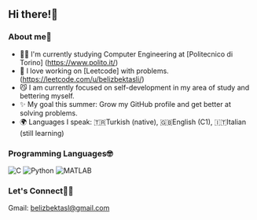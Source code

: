 ## Hi there!👋

### About me🩷
- 👩‍🎓 I'm currently studying Computer Engineering at [Politecnico di Torino] (https://www.polito.it/)
- 🤖 I love working on [Leetcode] with problems. (https://leetcode.com/u/belizbektasli/)
- 😼 I am currently focused on self-development in my area of study and bettering myself.
- ✨ My goal this summer: Grow my GitHub profile and get better at solving problems.
- 🌍 Languages I speak: 🇹🇷Turkish (native), 🇬🇧English (C1), 🇮🇹Italian (still learning)

### Programming Languages🤓
![C](https://img.shields.io/badge/-C-00599C?style=flat&logo=c&logoColor=white)
![Python](https://img.shields.io/badge/-Python-3776AB?style=flat&logo=python&logoColor=white)
![MATLAB](https://img.shields.io/badge/MATLAB-%23e16737.svg?style=for-the-badge&logo=Mathworks&logoColor=white)

### Let's Connect🙋‍♀️
Gmail: belizbektasl@gmail.com



